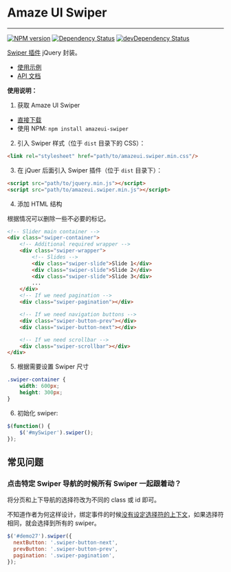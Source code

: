 # Amaze UI Swiper
---

[![NPM version](https://img.shields.io/npm/v/amazeui-swiper.svg?style=flat-square)](https://www.npmjs.com/package/amazeui-swiper)
[![Dependency Status](https://img.shields.io/david/amazeui/swiper.svg?style=flat-square)](https://david-dm.org/amazeui/swiper)
[![devDependency Status](https://img.shields.io/david/dev/amazeui/swiper.svg?style=flat-square)](https://david-dm.org/amazeui/swiper#info=devDependencies)

[Swiper 插件](https://github.com/nolimits4web/Swiper) jQuery 封装。

- [使用示例](http://amazeui.github.io/swiper/docs/demo.html)
- [API 文档](http://amazeui.github.io/swiper/docs/api.html)

**使用说明：**

1. 获取 Amaze UI Swiper

  - [直接下载](https://github.com/amazeui/swiper/archive/master.zip)
  - 使用 NPM: `npm install amazeui-swiper`

2. 引入 Swiper 样式（位于 `dist` 目录下的 CSS）：

  ```html
  <link rel="stylesheet" href="path/to/amazeui.swiper.min.css"/>
  ```

3. 在 jQuer 后面引入 Swiper 插件（位于 `dist` 目录下）：

  ```html
  <script src="path/to/jquery.min.js"></script>
  <script src="path/to/amazeui.swiper.min.js"></script>
  ```

4. 添加 HTML 结构

  根据情况可以删除一些不必要的标记。

  ```html
  <!-- Slider main container -->
  <div class="swiper-container">
      <!-- Additional required wrapper -->
      <div class="swiper-wrapper">
          <!-- Slides -->
          <div class="swiper-slide">Slide 1</div>
          <div class="swiper-slide">Slide 2</div>
          <div class="swiper-slide">Slide 3</div>
          ...
      </div>
      <!-- If we need pagination -->
      <div class="swiper-pagination"></div>

      <!-- If we need navigation buttons -->
      <div class="swiper-button-prev"></div>
      <div class="swiper-button-next"></div>

      <!-- If we need scrollbar -->
      <div class="swiper-scrollbar"></div>
  </div>
  ```

5. 根据需要设置 Swiper 尺寸

  ```css
  .swiper-container {
      width: 600px;
      height: 300px;
  }
  ```

6. 初始化 swiper:

  ```js
  $(function() {
      $('#mySwiper').swiper();
  });
  ```

## 常见问题

### 点击特定 Swiper 导航的时候所有 Swiper 一起跟着动？

将分页和上下导航的选择符改为不同的 class 或 id 即可。

不知道作者为何这样设计，绑定事件的时候[没有设定选择符的上下文](https://github.com/nolimits4web/Swiper/blob/7de949b42547ee28b430df31185b6617cd0a4c4a/src/js/core.js#L948-L959)，如果选择符相同，就会选择到所有的 swiper。

```js
$('#demo27').swiper({
  nextButton: '.swiper-button-next',
  prevButton: '.swiper-button-prev',
  pagination: '.swiper-pagination',
});
```
